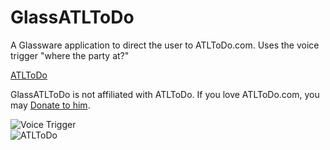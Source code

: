 GlassATLToDo
============

A Glassware application to direct the user to ATLToDo.com. Uses the voice trigger "where the party at?"  

[ATLToDo](http://www.atltodo.com/)

GlassATLToDo is not affiliated with ATLToDo. If you love ATLToDo.com, you may [Donate to him](https://www.paypal.com/cgi-bin/webscr?cmd=_donations&business=HTZUXS3W9VBZA&lc=US&item_name=ATLToDo&currency_code=USD&bn=PP%2dDonationsBF%3abtn_donate_SM%2egif%3aNonHosted).


![Voice Trigger](http://i.imgur.com/eCieZmy.png)  
![ATLToDo](http://i.imgur.com/degzCTA.png)
